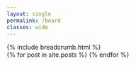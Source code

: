 ```yaml
---
layout: single
permalink: /board
classes: wide
---
```


<div class="board-container">
  <div class="board-header">
    {% include breadcrumb.html %}
  </div>
  <div class="board-list">
    {% for post in site.posts %}
      <div class="board-item" data-categories="{{ post.categories | join: '/' }}" style="display: none;">
        <div class="board-content">
          <a href="{{ post.url | relative_url }}" class="board-title">{{ post.title }}</a>
          <span class="board-date">{{ post.date | date: "%Y-%m-%d" }}</span>
        </div>
      </div>
    {% endfor %}
    <div class="board-item no-data" style="display: none;">
      <div class="board-content">
        <span class="board-title">No Data</span>
      </div>
    </div>
  </div>
  <div class="board-controls">
    <ul class="pagination"></ul>
  </div>
</div>

<script src="{{ '/assets/js/board.js' | relative_url }}"></script>
